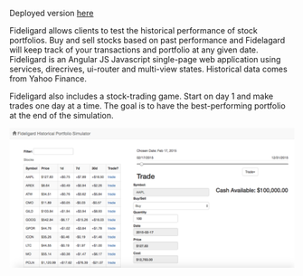 Deployed version [here](http://fideligard.surge.sh/)

Fideligard allows clients to test the historical performance of stock portfolios. Buy and sell stocks based on past performance and Fidelagard will keep track of your transactions and portfolio at any given date. Fideligard is an Angular JS Javascript single-page web application using services, direcrives, ui-router and multi-view states. Historical data comes from Yahoo Finance.

Fideligard also includes a stock-trading game. Start on day 1 and make trades one day at a time. The goal is to have the best-performing portfolio at the end of the simulation.

![Trading view](screenshots/trade_screen.png "Trading view. Choose from stocks on ticker on the left and change the date using the slider.")